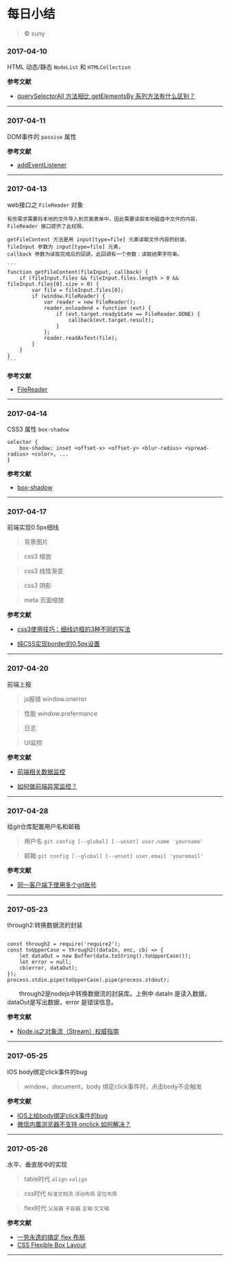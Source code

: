 # 每日小结

> &copy; suny



### 2017-04-10


HTML 动态/静态 `NodeList` 和 `HTMLCollection`



**参考文献**

- [querySelectorAll 方法相比 getElementsBy 系列方法有什么区别？](https://www.zhihu.com/question/24702250)


---

### 2017-04-11


DOM事件的 `passive` 属性



**参考文献**

- [addEventListener](https://developer.mozilla.org/zh-CN/docs/Web/API/EventTarget/addEventListener)

---

### 2017-04-13


web接口之 `FileReader` 对象

    有些需求需要将本地的文件导入到页面表单中，因此需要读取本地磁盘中文件的内容， FileReader 接口提供了此权限。

    getFileContent 方法是用 input[type=file] 元素读取文件内容的封装，
    fileInput 参数为 input[type=file] 元素， 
    callback 参数为读取完成后的回调，此回调有一个参数：读取结果字符串。
    
    ```
    function getFileContent(fileInput, callback) {
        if (fileInput.files && fileInput.files.length > 0 && fileInput.files[0].size > 0) {
            var file = fileInput.files[0];
            if (window.FileReader) {
                var reader = new FileReader();
                reader.onloadend = function (evt) {
                    if (evt.target.readyState == FileReader.DONE) {
                        callback(evt.target.result);
                    }
                };
                reader.readAsText(file);
            }
        }
    }
    ```



**参考文献**

- [FileReader](https://developer.mozilla.org/zh-CN/docs/Web/API/FileReader)


---

### 2017-04-14


CSS3 属性 `box-shadow`

```
selector {
    box-shadow: inset <offset-x> <offset-y> <blur-radius> <spread-radius> <color>, ...
}
```



**参考文献**

- [box-shadow](https://developer.mozilla.org/zh-CN/docs/Web/CSS/box-shadow)

---


### 2017-04-17


前端实现0.5px细线

> 背景图片

> css3 缩放

> css3 线性渐变

> css3 阴影

> meta 页面缩放



**参考文献**

- [css3使用技巧：细线边框的3种不同的写法](http://www.daqianduan.com/5935.html)

- [纯CSS实现border的0.5px设置](http://www.zhangyunling.com/543.html)

---



### 2017-04-20


前端上报

> js报错   window.onerror

> 性能   window.prefermance

> 日志

> UI监控




**参考文献**

- [前端相关数据监控](http://www.alloyteam.com/2014/03/front-end-data-monitoring/)

- [如何做前端异常监控？](https://www.zhihu.com/question/29953354)

---




### 2017-04-28


给git仓库配置用户名和邮箱

> 用户名 `git config [--global] [--unset] user.name 'yourname'`

> 邮箱 `git config [--global] [--unset] user.email 'youremail'`




**参考文献**

- [同一客户端下使用多个git账号](http://www.jianshu.com/p/89cb26e5c3e8)

---




### 2017-05-23


through2:转换数据流的封装

```

const through2 = require('require2');
const toUpperCase = through2((dataIn, enc, cb) => {
    let dataOut = new Buffer(data.toString().toUpperCase());
    let error = null;
    cb(error, dataOut);
});
process.stdin.pipe(toUpperCase).pipe(process.stdout);

```

　　through2是nodejs中转换数据流的封装库。上例中 dataIn 是读入数据， dataOut是写出数据，error 是错误信息。


**参考文献**

- [Node.js之对象流（Stream）权威指南](https://futu.im/posts/2017-05-21-object-streams-in-nodejs/)

---



### 2017-05-25


IOS body绑定click事件的bug

> window，document，body 绑定click事件时，点击body不会触发




**参考文献**

- [IOS上给body绑定click事件的bug](http://yanhaijing.com/mobile/2015/08/27/click-bug-on-body-on-ios/)
- [微信内置浏览器不支持 onclick 如何解决？](https://www.zhihu.com/question/37536990)

---




### 2017-05-26


水平、垂直居中的实现

> table时代 `align` `valign`

> css时代 `标准文档流` `浮动布局` `定位布局`

> flex时代 `父容器` `子容器` `主轴` `交叉轴`




**参考文献**

- [一劳永逸的搞定 flex 布局](https://juejin.im/post/58e3a5a0a0bb9f0069fc16bb)
- [CSS Flexible Box Layout](https://developer.mozilla.org/en-US/docs/Web/CSS/CSS_Flexible_Box_Layout)

---